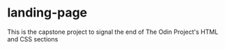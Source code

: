 # landing-page

This is the capstone project to signal the end of The Odin Project's HTML and CSS sections